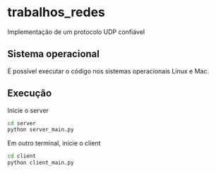 # trabalhos_redes
Implementação de um protocolo UDP confiável

## Sistema operacional
É possível executar o código nos sistemas operacionais Linux e Mac.

## Execução
Inicie o server
```bash
cd server
python server_main.py
```

Em outro terminal, inicie o client
```bash
cd client
python client_main.py
```
